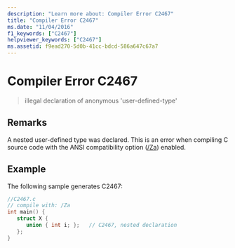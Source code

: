 ```yaml
---
description: "Learn more about: Compiler Error C2467"
title: "Compiler Error C2467"
ms.date: "11/04/2016"
f1_keywords: ["C2467"]
helpviewer_keywords: ["C2467"]
ms.assetid: f9ead270-5d0b-41cc-bdcd-586a647c67a7
---
```

# Compiler Error C2467

> illegal declaration of anonymous 'user-defined-type'

## Remarks

A nested user-defined type was declared. This is an error when compiling C source code with the ANSI compatibility option ([/Za](../../build/reference/za-ze-disable-language-extensions.md)) enabled.

## Example

The following sample generates C2467:

```c
//C2467.c
// compile with: /Za
int main() {
   struct X {
      union { int i; };   // C2467, nested declaration
   };
}
```
